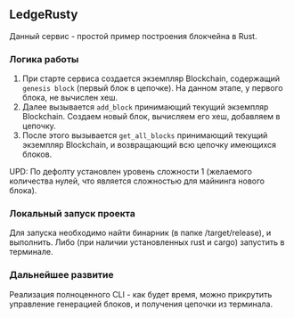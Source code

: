 ## LedgeRustyДанный сервис - простой пример построения блокчейна в Rust.### Логика работы1) При старте сервиса создается экземпляр Blockchain, содержащий `genesis block` (первый блок в цепочке). На данном этапе, у первого блока, не вычислен хеш.2) Далее вызывается `add_block` принимающий текущий экземпляр Blockchain. Создаем новый блок, вычисляем его хеш, добавляем в цепочку.3) После этого вызывается `get_all_blocks` принимающий текущий экземпляр Blockchain, и возвращающий всю цепочку имеющихся блоков.UPD: По дефолту установлен уровень сложности 1 (желаемого количества нулей, что является сложностью для майнинга нового блока).### Локальный запуск проектаДля запуска необходимо найти бинарник (в папке /target/release), и выполнить. Либо (при наличии установленных rust и cargo) запустить в терминале.### Дальнейшее развитиеРеализация полноценного CLI - как будет время, можно прикрутить управление генерацией блоков, и получения цепочки из терминала.